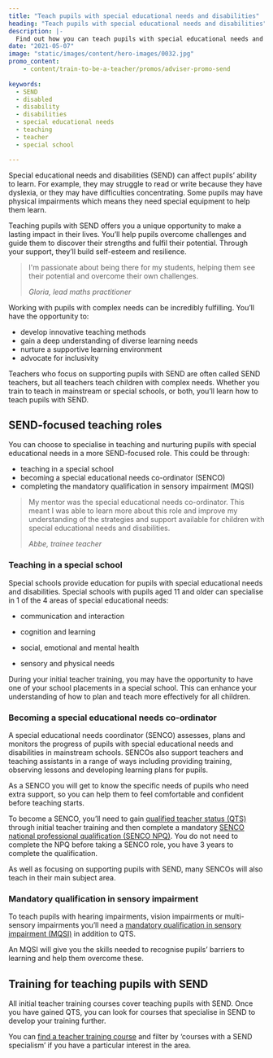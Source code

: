 ```yaml
---
title: "Teach pupils with special educational needs and disabilities"
heading: "Teach pupils with special educational needs and disabilities"
description: |-
  Find out how you can teach pupils with special educational needs and disabilities and how to become a special educational needs coordinator (SENCO).
date: "2021-05-07"
image: "static/images/content/hero-images/0032.jpg"
promo_content:
    - content/train-to-be-a-teacher/promos/adviser-promo-send
    
keywords:
  - SEND
  - disabled
  - disability  
  - disabilities
  - special educational needs
  - teaching
  - teacher
  - special school

---
```

Special educational needs and disabilities (SEND) can affect pupils’ ability to learn. For example, they may struggle to read or write because they have dyslexia, or they may have difficulties concentrating. Some pupils may have physical impairments which means they need special equipment to help them learn.  

Teaching pupils with SEND offers you a unique opportunity to make a lasting impact in their lives. You’ll help pupils overcome challenges and guide them to discover their strengths and fulfil their potential. Through your support, they’ll build self-esteem and resilience. 

<blockquote class="quote quote--background-white quote--indent">
  <p>I'm passionate about being there for my students, helping them see their potential and overcome their own challenges.</p>
  <footer class="footer">
    <div class="author">
      <div>
        <cite class="name">Gloria, lead maths practitioner</cite>
      </div>
    </div>
  </footer>
</blockquote>

Working with pupils with complex needs can be incredibly fulfilling. You’ll have the opportunity to: 

* develop innovative teaching methods 
* gain a deep understanding of diverse learning needs 
* nurture a supportive learning environment  
* advocate for inclusivity  

Teachers who focus on supporting pupils with SEND are often called SEND teachers, but all teachers teach children with complex needs. Whether you train to teach in mainstream or special schools, or both, you’ll learn how to teach pupils with SEND. 

## SEND-focused teaching roles

You can choose to specialise in teaching and nurturing pupils with special educational needs in a more SEND-focused role. This could be through:
  
* teaching in a special school
* becoming a special educational needs co-ordinator (SENCO)
* completing the mandatory qualification in sensory impairment (MQSI)

<blockquote class="quote quote--background-white quote--indent">
  <p>My mentor was the special educational needs co-ordinator. This meant I was able to learn more about this role and improve my understanding of the strategies and support available for children with special educational needs and disabilities.</p>
    <footer class="footer">
      <div class="author">
        <div>
            <cite class="name">Abbe, trainee teacher</cite>
        </div>
      </div>
</footer>
</blockquote>


### Teaching in a special school

Special schools provide education for pupils with special educational needs and disabilities. Special schools with pupils aged 11 and older can specialise in 1 of the 4 areas of special educational needs: 

* communication and interaction 

* cognition and learning 

* social, emotional and mental health 

* sensory and physical needs 

During your initial teacher training, you may have the opportunity to have one of your school placements in a special school. This can enhance your understanding of how to plan and teach more effectively for all children.  

### Becoming a special educational needs co-ordinator

A special educational needs coordinator (SENCO) assesses, plans and monitors the progress of pupils with special educational needs and disabilities in mainstream schools. SENCOs also support teachers and teaching assistants in a range of ways including providing training, observing lessons and developing learning plans for pupils. 

As a SENCO you will get to know the specific needs of pupils who need extra support, so you can help them to feel comfortable and confident before teaching starts. 

To become a SENCO, you’ll need to gain [qualified teacher status (QTS)](/train-to-be-a-teacher/what-is-qts) through initial teacher training and then complete a mandatory [SENCO national professional qualification (SENCO NPQ)](https://www.gov.uk/guidance/special-educational-needs-co-ordinators-national-professional-qualification). You do not need to complete the NPQ before taking a SENCO role, you have 3 years to complete the qualification. 

As well as focusing on supporting pupils with SEND, many SENCOs will also teach in their main subject area. 

### Mandatory qualification in sensory impairment

To teach pupils with hearing impairments, vision impairments or multi-sensory impairments you’ll need a [mandatory qualification in sensory impairment (MQSI)](https://www.gov.uk/guidance/mandatory-qualifications-specialist-teachers) in addition to QTS.  

An MQSI will give you the skills needed to recognise pupils’ barriers to learning and help them overcome these. 

## Training for teaching pupils with SEND

All initial teacher training courses cover teaching pupils with SEND. Once you have gained QTS, you can look for courses that specialise in SEND to develop your training further. 

You can [find a teacher training course](https://find-teacher-training-courses.service.gov.uk/) and filter by ‘courses with a SEND specialism’ if you have a particular interest in the area. 
